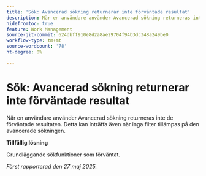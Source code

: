 ```yaml
---
title: 'Sök: Avancerad sökning returnerar inte förväntade resultat'
description: När en användare använder Avancerad sökning returneras inte de förväntade resultaten. Detta kan inträffa även när inga filter tillämpas på den avancerade sökningen.
hidefromtoc: true
feature: Work Management
source-git-commit: 624dbff910e8d2a8ae29704f94b3dc348a249be0
workflow-type: tm+mt
source-wordcount: '78'
ht-degree: 0%

---
```



# Sök: Avancerad sökning returnerar inte förväntade resultat

När en användare använder Avancerad sökning returneras inte de förväntade resultaten. Detta kan inträffa även när inga filter tillämpas på den avancerade sökningen.

**Tillfällig lösning**

Grundläggande sökfunktioner som förväntat.

_Först rapporterad den 27 maj 2025._
